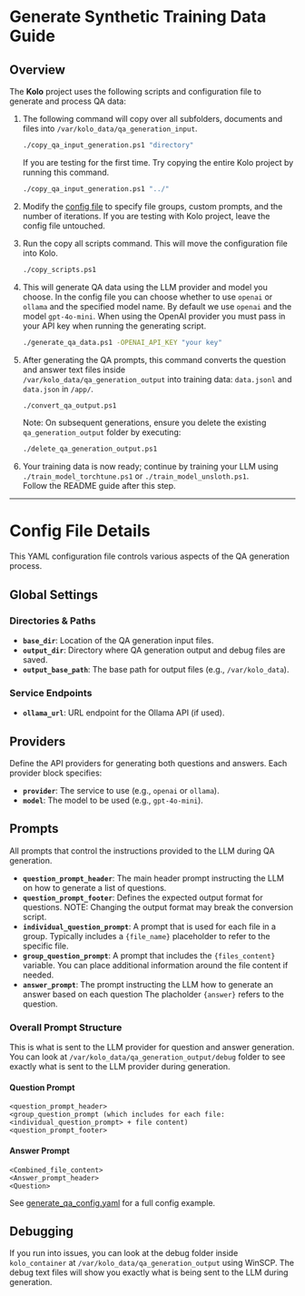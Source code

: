 # Generate Synthetic Training Data Guide

## Overview

The **Kolo** project uses the following scripts and configuration file to generate and process QA data:

1. The following command will copy over all subfolders, documents and files into `/var/kolo_data/qa_generation_input`.

   ```bash
   ./copy_qa_input_generation.ps1 "directory"
   ```

   If you are testing for the first time. Try copying the entire Kolo project by running this command.

   ```bash
   ./copy_qa_input_generation.ps1 "../"
   ```

1. Modify the [config file](https://github.com/MaxHastings/Kolo/blob/main/scripts/generate_qa_config.yaml) to specify file groups, custom prompts, and the number of iterations. If you are testing with Kolo project, leave the config file untouched.

1. Run the copy all scripts command. This will move the configuration file into Kolo.

   ```bash
   ./copy_scripts.ps1
   ```

1. This will generate QA data using the LLM provider and model you choose. In the config file you can choose whether to use `openai` or `ollama` and the specified model name. By default we use `openai` and the model `gpt-4o-mini`. When using the OpenAI provider you must pass in your API key when running the generating script.

   ```bash
   ./generate_qa_data.ps1 -OPENAI_API_KEY "your key"
   ```

1. After generating the QA prompts, this command converts the question and answer text files inside  
   `/var/kolo_data/qa_generation_output` into training data: `data.jsonl` and `data.json` in `/app/`.

   ```bash
   ./convert_qa_output.ps1
   ```

   Note: On subsequent generations, ensure you delete the existing `qa_generation_output` folder by executing:

   ```bash
   ./delete_qa_generation_output.ps1
   ```

1. Your training data is now ready; continue by training your LLM using `./train_model_torchtune.ps1` or `./train_model_unsloth.ps1`.  
   Follow the README guide after this step.

---

# Config File Details

This YAML configuration file controls various aspects of the QA generation process.

## Global Settings

### Directories & Paths

- **`base_dir`**: Location of the QA generation input files.
- **`output_dir`**: Directory where QA generation output and debug files are saved.
- **`output_base_path`**: The base path for output files (e.g., `/var/kolo_data`).

### Service Endpoints

- **`ollama_url`**: URL endpoint for the Ollama API (if used).

## Providers

Define the API providers for generating both questions and answers. Each provider block specifies:

- **`provider`**: The service to use (e.g., `openai` or `ollama`).
- **`model`**: The model to be used (e.g., `gpt-4o-mini`).

## Prompts

All prompts that control the instructions provided to the LLM during QA generation.

- **`question_prompt_header`**: The main header prompt instructing the LLM on how to generate a list of questions.
- **`question_prompt_footer`**: Defines the expected output format for questions.
  NOTE: Changing the output format may break the conversion script.
- **`individual_question_prompt`**: A prompt that is used for each file in a group. Typically includes a `{file_name}` placeholder to refer to the specific file.
- **`group_question_prompt`**: A prompt that includes the `{files_content}` variable. You can place additional information around the file content if needed.
- **`answer_prompt`**: The prompt instructing the LLM how to generate an answer based on each question The placholder `{answer}` refers to the question.

### Overall Prompt Structure

This is what is sent to the LLM provider for question and answer generation. You can look at `/var/kolo_data/qa_generation_output/debug` folder to see exactly what is sent to the LLM provider during generation.

#### Question Prompt

```
<question_prompt_header>
<group_question_prompt (which includes for each file: <individual_question_prompt> + file content)
<question_prompt_footer>
```

#### Answer Prompt

```
<Combined_file_content>
<Answer_prompt_header>
<Question>
```

See [generate_qa_config.yaml](https://github.com/MaxHastings/Kolo/blob/main/scripts/generate_qa_config.yaml) for a full config example.

## Debugging

If you run into issues, you can look at the debug folder inside `kolo_container` at `/var/kolo_data/qa_generation_output` using WinSCP. The debug text files will show you exactly what is being sent to the LLM during generation.
